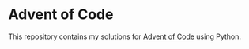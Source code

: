 # Advent of Code

This repository contains my solutions for [Advent of Code](adventofcode.com) using Python.
